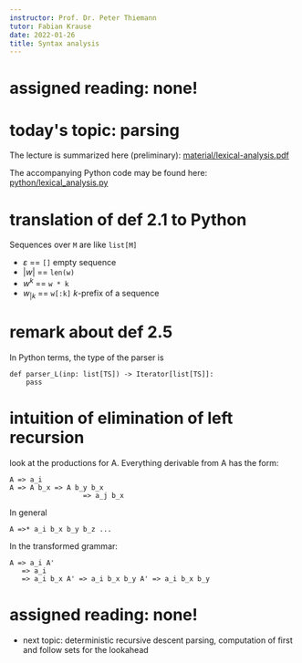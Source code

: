 ```yaml
---
instructor: Prof. Dr. Peter Thiemann
tutor: Fabian Krause
date: 2022-01-26
title: Syntax analysis
---
```


# assigned reading: none!

# today's topic: parsing

The lecture is summarized here (preliminary):
[material/lexical-analysis.pdf](material/syntax-analysis.pdf)

The accompanying Python code may be found here:
[python/lexical_analysis.py](python/syntax_analysis.py)

# translation of def 2.1 to Python

Sequences over `M` are like `list[M]`

* $\varepsilon$ == `[]` empty sequence
* $|w|$ == `len(w)`
* $w^k$ == `w * k`
* $w_{|k}$ == `w[:k]`  $k$-prefix of a sequence

# remark about def 2.5

In Python terms, the type of the parser is

	def parser_L(inp: list[TS]) -> Iterator[list[TS]]:
	    pass

# intuition of elimination of left recursion

look at the productions for A.
Everything derivable from A has the form:

	A => a_i
	A => A b_x => A b_y b_x
                      => a_j b_x

In general

	A =>* a_i b_x b_y b_z ...

In the transformed grammar:

	A => a_i A'
       => a_i
       => a_i b_x A' => a_i b_x b_y A' => a_i b_x b_y

# assigned reading: none!

* next topic: deterministic recursive descent parsing, computation of
  first and follow sets for the lookahead
